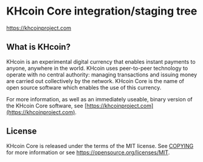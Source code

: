 KHcoin Core integration/staging tree
=====================================

https://khcoinproject.com

What is KHcoin?
----------------

KHcoin is an experimental digital currency that enables instant payments to
anyone, anywhere in the world. KHcoin uses peer-to-peer technology to operate
with no central authority: managing transactions and issuing money are carried
out collectively by the network. KHcoin Core is the name of open source
software which enables the use of this currency.

For more information, as well as an immediately useable, binary version of
the KHcoin Core software, see [https://khcoinproject.com](https://khcoinproject.com).

License
-------

KHcoin Core is released under the terms of the MIT license. See [COPYING](COPYING) for more
information or see https://opensource.org/licenses/MIT.
